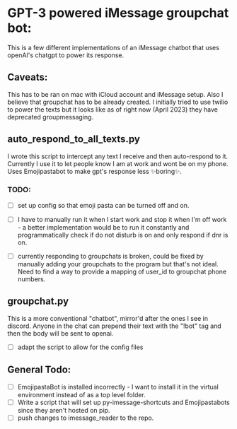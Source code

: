 # GPT-3 powered iMessage groupchat bot:

This is a few different implementations of an iMessage chatbot that uses openAI's chatgpt to power its response.

## Caveats:
This has to be ran on mac with iCloud account and iMessage setup. Also I believe that groupchat has to be already created. I initially tried to use twilio to power the texts but it looks like as of right now (April 2023) they have deprecated groupmessaging. 

## auto_respond_to_all_texts.py
I wrote this script to intercept any text I receive and then auto-respond to it. Currently I use it to let people know I am at work and wont be on my phone. Uses Emojipastabot to make gpt's response less ✨boring✨.

### TODO:
- [ ] set up config so that emoji pasta can be turned off and on. 
- [ ] I have to manually run it when I start work and stop it when I'm off work - a better implementation would be to run it constantly and programmatically check if do not disturb is on and only respond if dnr is on. 
- [ ] currently responding to groupchats is broken, could be fixed by manually adding your groupchats to the program but that's not ideal. Need to find a way to provide a mapping of user_id to groupchat phone numbers. 


## groupchat.py
This is a more conventional "chatbot", mirror'd after the ones I see in discord. Anyone in the chat can prepend their text with the "!bot" tag and then the body will be sent to openai. 

- [ ] adapt the script to allow for the config files


## General Todo:
- [ ] EmojipastaBot is installed incorrectly - I want to install it in the virtual environment instead of as a top level folder. 
- [ ] Write a script that will set up py-imessage-shortcuts and Emojipastabots since they aren't hosted on pip. 
- [ ] push changes to imessage_reader to the repo. 
